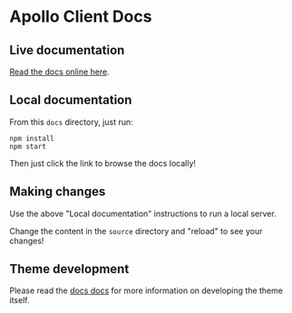 # Apollo Client Docs

## Live documentation

[Read the docs online here](https://www.apollographql.com/docs/react/).

## Local documentation

From this `docs` directory, just run:

```
npm install
npm start
```

Then just click the link to browse the docs locally!

## Making changes

Use the above "Local documentation" instructions to run a local server.

Change the content in the `source` directory and "reload" to see your changes!

## Theme development

Please read the [docs docs](https://github.com/apollographql/docs-docs) for
more information on developing the theme itself.
